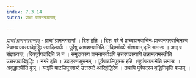```yaml
---
index: 7.3.14
sutra: प्राचां ग्रामनगराणाम्

---
```

_प्राचां ग्रामनगराणाम्_ - प्राचां ग्रामनगराणां । दिश इति । दिशः परे ये प्राच्यग्रामवाचिनः प्राच्यनगरवाचिनश्च तेषामवयवस्यादेर्वृद्धिः स्यादित्यर्थः । पूर्वेषु कामशम्यामिति.॒दिक्संख्ये संज्ञायाम् इति समासः । अण् ष संज्ञात्वात् ।दिक्पूर्वपदा॑दिति ञ न । समुदायस्य ग्रामनामत्वेऽपि उत्तरपदस्यापि तन्नामत्वमस्तीति उत्तरपदादिवृद्धिः । नगरे इति । उदाहरणसूचनम् । पूर्वपाटलिपुत्रक इति ।पूर्वापरप्रथमे॑ति समासः ।अवृद्धादपी॑ति वुञ् । यद्यपि पाटलिपुत्रशब्दे उत्तरपदे आदिर्वृद्धिरेव । तथापि पूर्वपदस्य वृद्धिनिवृत्ति फलम् ।
